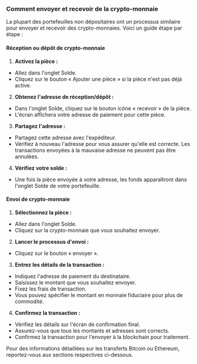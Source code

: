 ### Comment envoyer et recevoir de la crypto-monnaie

La plupart des portefeuilles non dépositaires ont un processus similaire pour envoyer et recevoir des crypto-monnaies. Voici un guide étape par étape :

#### Réception ou dépôt de crypto-monnaie

1. **Activez la pièce :**
 - Allez dans l'onglet Solde.
 - Cliquez sur le bouton « Ajouter une pièce » si la pièce n'est pas déjà active.

2. **Obtenez l'adresse de réception/dépôt :**
 - Dans l'onglet Solde, cliquez sur le bouton icône « recevoir » de la pièce.
 - L'écran affichera votre adresse de paiement pour cette pièce.

3. **Partagez l'adresse :**
 - Partagez cette adresse avec l'expéditeur.
 - Vérifiez à nouveau l'adresse pour vous assurer qu'elle est correcte. Les transactions envoyées à la mauvaise adresse ne peuvent pas être annulées.

4. **Vérifiez votre solde :**
 - Une fois la pièce envoyée à votre adresse, les fonds apparaîtront dans l'onglet Solde de votre portefeuille.

#### Envoi de crypto-monnaie

1. **Sélectionnez la pièce :**
 - Allez dans l'onglet Solde.
 - Cliquez sur la crypto-monnaie que vous souhaitez envoyer.

2. **Lancer le processus d'envoi :**
 - Cliquez sur le bouton « envoyer ».

3. **Entrez les détails de la transaction :**
 - Indiquez l'adresse de paiement du destinataire.
 - Saisissez le montant que vous souhaitez envoyer.
 - Fixez les frais de transaction.
 - Vous pouvez spécifier le montant en monnaie fiduciaire pour plus de commodité.

4. **Confirmez la transaction :**
 - Vérifiez les détails sur l'écran de confirmation final.
 - Assurez-vous que tous les montants et adresses sont corrects.
 - Confirmez la transaction pour l'envoyer à la blockchain pour traitement.

Pour des informations détaillées sur les transferts Bitcoin ou Ethereum, reportez-vous aux sections respectives ci-dessous.